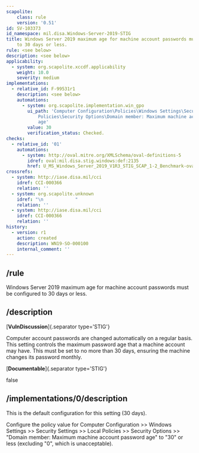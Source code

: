 ```yaml
---
scapolite:
    class: rule
    version: '0.51'
id: SV-103373
id_namespace: mil.disa.Windows-Server-2019-STIG
title: Windows Server 2019 maximum age for machine account passwords must be configured
    to 30 days or less.
rule: <see below>
description: <see below>
applicability:
  - system: org.scapolite.xccdf.applicability
    weight: 10.0
    severity: medium
implementations:
  - relative_id: F-99531r1
    description: <see below>
    automations:
      - system: org.scapolite.implementation.win_gpo
        ui_path: 'Computer Configuration\Policies\Windows Settings\Security Settings\Local
            Policies\Security Options\Domain member: Maximum machine account password
            age'
        value: 30
        verification_status: Checked.
checks:
  - relative_id: '01'
    automations:
      - system: http://oval.mitre.org/XMLSchema/oval-definitions-5
        idref: oval:mil.disa.stig.windows:def:2135
        href: U_MS_Windows_Server_2019_V1R3_STIG_SCAP_1-2_Benchmark-oval.xml
crossrefs:
  - system: http://iase.disa.mil/cci
    idref: CCI-000366
    relation: ''
  - system: org.scapolite.unknown
    idref: "\n            "
    relation: ''
  - system: http://iase.disa.mil/cci
    idref: CCI-000366
    relation: ''
history:
  - version: r1
    action: created
    description: WN19-SO-000100
    internal_comment: ''
---
```



## /rule

Windows Server 2019 maximum age for machine account passwords must be configured to 30 days or less.

## /description

[**VulnDiscussion**]{.separator type='STIG'}

Computer account passwords are changed automatically on a regular basis. This setting controls the maximum password age that a machine account may have. This must be set to no more than 30 days, ensuring the machine changes its password monthly.

[**Documentable**]{.separator type='STIG'}

false

## /implementations/0/description

This is the default configuration for this setting (30 days).

Configure the policy value for Computer Configuration >> Windows Settings >> Security Settings >> Local Policies >> Security Options >> "Domain member: Maximum machine account password age" to "30" or less (excluding "0", which is unacceptable).
